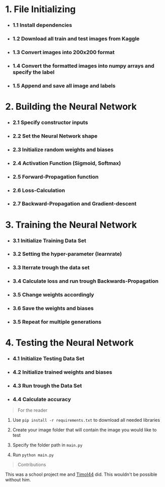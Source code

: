 # 1. File Initializing
-   ### 1.1 Install dependencies
-   ### 1.2 Download all train and test images from Kaggle
-   ### 1.3 Convert images into 200x200 format
-   ### 1.4 Convert the formatted images into numpy arrays and specify the label
-   ### 1.5 Append and save all image and labels

# 2. Building the Neural Network
-   ### 2.1 Specify constructor inputs
-   ### 2.2 Set the Neural Network shape
-   ### 2.3 Initialize random weights and biases
-   ### 2.4 Activation Function (Sigmoid, Softmax)
-   ### 2.5 Forward-Propagation function
-   ### 2.6 Loss-Calculation
-   ### 2.7 Backward-Propagation and Gradient-descent

# 3. Training the Neural Network
-   ### 3.1 Initialize Training Data Set
-   ### 3.2 Setting the hyper-parameter (learnrate)
-   ### 3.3 Iterrate trough the data set
-   ### 3.4 Calculate loss and run trough Backwards-Propagation
-   ### 3.5 Change weights accordingly
-   ### 3.6 Save the weights and biases
-   ### 3.5 Repeat for multiple generations

# 4. Testing the Neural Network
-   ### 4.1 Initialize Testing Data Set
-   ### 4.2 Initialize trained weights and biases
-   ### 4.3 Run trough the Data Set
-   ### 4.4 Calculate accuracy




> For the reader

1. Use `pip install -r requirements.txt` to download all needed libraries

2. Create your image folder that will contain the image you would like to test

3. Specify the folder path in `main.py`

4. Run `python main.py`

> Contributions

This was a school project me and [TimoI44](https://github.com/TimoI44) did. This wouldn't be possible without him.
